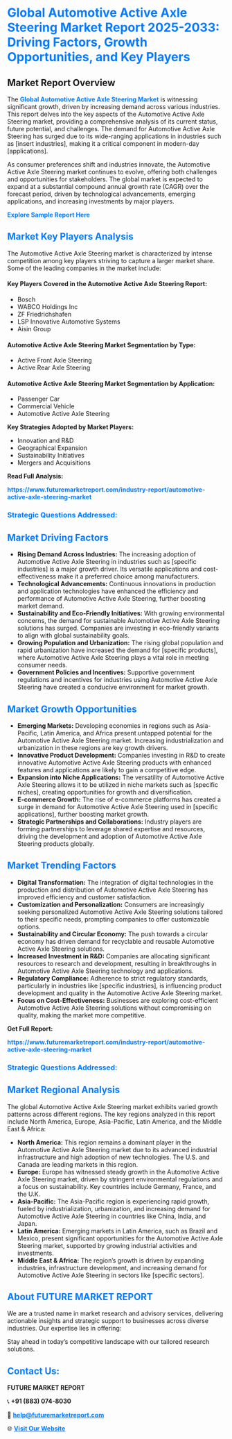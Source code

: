 <h1 style="color: #007BFF;">Global Automotive Active Axle Steering Market Report 2025-2033: Driving Factors, Growth Opportunities, and Key Players</h1>

<section id="overview">
<h2>Market Report Overview</h2>
<p>The <a href="https://www.futuremarketreport.com/industry-report/automotive-active-axle-steering-market" style="color: #007BFF; text-decoration: none;"><strong>Global Automotive Active Axle Steering Market</strong></a> is witnessing significant growth, driven by increasing demand across various industries. This report delves into the key aspects of the Automotive Active Axle Steering market, providing a comprehensive analysis of its current status, future potential, and challenges. The demand for Automotive Active Axle Steering has surged due to its wide-ranging applications in industries such as [insert industries], making it a critical component in modern-day [applications].</p>
<p>As consumer preferences shift and industries innovate, the Automotive Active Axle Steering market continues to evolve, offering both challenges and opportunities for stakeholders. The global market is expected to expand at a substantial compound annual growth rate (CAGR) over the forecast period, driven by technological advancements, emerging applications, and increasing investments by major players.</p>
</section>

<section id="overview">
<p><a href="https://www.futuremarketreport.com/request-sample/reportId=125954" style="color: #007BFF; text-decoration: none;"><strong>Explore Sample Report Here</strong></a></p>
</section>

<section id="key-players">
<h2 style="color: #007BFF;">Market Key Players Analysis</h2>
<p>The Automotive Active Axle Steering market is characterized by intense competition among key players striving to capture a larger market share. Some of the leading companies in the market include:</p>
<h4>Key Players Covered in the Automotive Active Axle Steering Report:</h4>
<ul><li>Bosch</li><li>WABCO Holdings Inc</li><li>ZF Friedrichshafen</li><li>LSP Innovative Automotive Systems</li><li>Aisin Group</li></ul>
<h4>Automotive Active Axle Steering Market Segmentation by Type:</h4>
<ul><li>Active Front Axle Steering</li><li>Active Rear Axle Steering</li></ul>

<h4>Automotive Active Axle Steering Market Segmentation by Application:</h4>
<ul><li>Passenger Car</li><li>Commercial Vehicle</li><li>Automotive Active Axle Steering</li></ul>
<p><strong>Key Strategies Adopted by Market Players:</strong></p>
<ul>
<li>Innovation and R&D</li>
<li>Geographical Expansion</li>
<li>Sustainability Initiatives</li>
<li>Mergers and Acquisitions</li>
</ul>
</section>

<section>
<p><strong>Read Full Analysis: </strong></p><a href="https://www.futuremarketreport.com/industry-report/automotive-active-axle-steering-market" style="color: #007BFF; text-decoration: none;"><strong>https://www.futuremarketreport.com/industry-report/automotive-active-axle-steering-market</strong></a>
<h3 style="color: #007BFF;">Strategic Questions Addressed:</h3>
</section>

<section id="driving-factors">
<h2 style="color: #007BFF;">Market Driving Factors</h2>
<ul>
<li><strong>Rising Demand Across Industries:</strong> The increasing adoption of Automotive Active Axle Steering in industries such as [specific industries] is a major growth driver. Its versatile applications and cost-effectiveness make it a preferred choice among manufacturers.</li>
<li><strong>Technological Advancements:</strong> Continuous innovations in production and application technologies have enhanced the efficiency and performance of Automotive Active Axle Steering, further boosting market demand.</li>
<li><strong>Sustainability and Eco-Friendly Initiatives:</strong> With growing environmental concerns, the demand for sustainable Automotive Active Axle Steering solutions has surged. Companies are investing in eco-friendly variants to align with global sustainability goals.</li>
<li><strong>Growing Population and Urbanization:</strong> The rising global population and rapid urbanization have increased the demand for [specific products], where Automotive Active Axle Steering plays a vital role in meeting consumer needs.</li>
<li><strong>Government Policies and Incentives:</strong> Supportive government regulations and incentives for industries using Automotive Active Axle Steering have created a conducive environment for market growth.</li>
</ul>
</section>

<section id="growth-opportunities">
<h2 style="color: #007BFF;">Market Growth Opportunities</h2>
<ul>
<li><strong>Emerging Markets:</strong> Developing economies in regions such as Asia-Pacific, Latin America, and Africa present untapped potential for the Automotive Active Axle Steering market. Increasing industrialization and urbanization in these regions are key growth drivers.</li>
<li><strong>Innovative Product Development:</strong> Companies investing in R&D to create innovative Automotive Active Axle Steering products with enhanced features and applications are likely to gain a competitive edge.</li>
<li><strong>Expansion into Niche Applications:</strong> The versatility of Automotive Active Axle Steering allows it to be utilized in niche markets such as [specific niches], creating opportunities for growth and diversification.</li>
<li><strong>E-commerce Growth:</strong> The rise of e-commerce platforms has created a surge in demand for Automotive Active Axle Steering used in [specific applications], further boosting market growth.</li>
<li><strong>Strategic Partnerships and Collaborations:</strong> Industry players are forming partnerships to leverage shared expertise and resources, driving the development and adoption of Automotive Active Axle Steering products globally.</li>
</ul>
</section>

<section id="trending-factors">
<h2 style="color: #007BFF;">Market Trending Factors</h2>
<ul>
<li><strong>Digital Transformation:</strong> The integration of digital technologies in the production and distribution of Automotive Active Axle Steering has improved efficiency and customer satisfaction.</li>
<li><strong>Customization and Personalization:</strong> Consumers are increasingly seeking personalized Automotive Active Axle Steering solutions tailored to their specific needs, prompting companies to offer customizable options.</li>
<li><strong>Sustainability and Circular Economy:</strong> The push towards a circular economy has driven demand for recyclable and reusable Automotive Active Axle Steering solutions.</li>
<li><strong>Increased Investment in R&D:</strong> Companies are allocating significant resources to research and development, resulting in breakthroughs in Automotive Active Axle Steering technology and applications.</li>
<li><strong>Regulatory Compliance:</strong> Adherence to strict regulatory standards, particularly in industries like [specific industries], is influencing product development and quality in the Automotive Active Axle Steering market.</li>
<li><strong>Focus on Cost-Effectiveness:</strong> Businesses are exploring cost-efficient Automotive Active Axle Steering solutions without compromising on quality, making the market more competitive.</li>
</ul>
</section>

<section>
<p><strong>Get Full Report: </strong></p><a href="https://www.futuremarketreport.com/industry-report/automotive-active-axle-steering-market" style="color: #007BFF; text-decoration: none;"><strong>https://www.futuremarketreport.com/industry-report/automotive-active-axle-steering-market</strong></a>
<h3 style="color: #007BFF;">Strategic Questions Addressed:</h3>
</section>


<section id="regional-analysis">
<h2 style="color: #007BFF;">Market Regional Analysis</h2>
<p>The global Automotive Active Axle Steering market exhibits varied growth patterns across different regions. The key regions analyzed in this report include North America, Europe, Asia-Pacific, Latin America, and the Middle East & Africa:</p>
<ul>
<li><strong>North America:</strong> This region remains a dominant player in the Automotive Active Axle Steering market due to its advanced industrial infrastructure and high adoption of new technologies. The U.S. and Canada are leading markets in this region.</li>
<li><strong>Europe:</strong> Europe has witnessed steady growth in the Automotive Active Axle Steering market, driven by stringent environmental regulations and a focus on sustainability. Key countries include Germany, France, and the U.K.</li>
<li><strong>Asia-Pacific:</strong> The Asia-Pacific region is experiencing rapid growth, fueled by industrialization, urbanization, and increasing demand for Automotive Active Axle Steering in countries like China, India, and Japan.</li>
<li><strong>Latin America:</strong> Emerging markets in Latin America, such as Brazil and Mexico, present significant opportunities for the Automotive Active Axle Steering market, supported by growing industrial activities and investments.</li>
<li><strong>Middle East & Africa:</strong> The region’s growth is driven by expanding industries, infrastructure development, and increasing demand for Automotive Active Axle Steering in sectors like [specific sectors].</li>
</ul>
</section>

<footer>
<h2 style="color: #007BFF;">About FUTURE MARKET REPORT</h2>
<p>We are a trusted name in market research and advisory services, delivering actionable insights and strategic support to businesses across diverse industries. Our expertise lies in offering:</p>

<p>Stay ahead in today’s competitive landscape with our tailored research solutions.</p>

<h2 style="color: #007BFF;">Contact Us:</h2>
<p><strong>FUTURE MARKET REPORT</strong></p>
<p>📞 <strong>+91 (883) 074-8030</strong></p>
<p>📧 <strong><a href="mailto:help@futuremarketreport.com" style="color: #007BFF;">help@futuremarketreport.com</a></strong></p>
<p>🌐 <strong><a href="https://www.futuremarketreport.com/" style="color: #007BFF;">Visit Our Website</a></strong></p>
</footer>